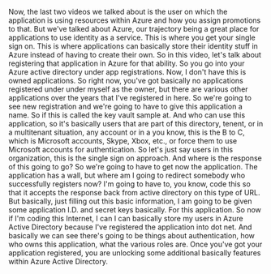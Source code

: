 Now, the last two videos we talked about is the user on which the application is using resources within
Azure and how you assign promotions to that.
But we've talked about Azure, our trajectory being a great place for applications to use identity as
a service.
This is where you get your single sign on.
This is where applications can basically store their identity stuff in Azure instead of having to create
their own.
So in this video, let's talk about registering that application in Azure for that ability.
So you go into your Azure active directory under app registrations.
Now, I don't have this is owned applications.
So right now, you've got basically no applications registered under under myself as the owner, but
there are various other applications over the years that I've registered in here.
So we're going to see new registration and we're going to have to give this application a name.
So if this is called the key vault sample at.
And who can use this application, so it's basically users that are part of this directory, tenent,
or in a multitenant situation, any account or in a you know, this is the B to C, which is Microsoft
accounts, Skype, Xbox, etc., or force them to use Microsoft accounts for authentication.
So let's just say users in this organization, this is the single sign on approach.
And where is the response of this going to go?
So we're going to have to get now the application.
The application has a wall, but where am I going to redirect somebody who successfully registers now?
I'm going to have to, you know, code this so that it accepts the response back from active directory
on this type of URL.
But basically, just filling out this basic information, I am going to be given some application I.D.
and secret keys basically.
For this application.
So now if I'm coding this Internet, I can I can basically store my users in Azure Active Directory
because I've registered the application into dot net.
And basically we can see there's going to be things about authentication, how who owns this application,
what the various roles are.
Once you've got your application registered, you are unlocking some additional basically features within
Azure Active Directory.
